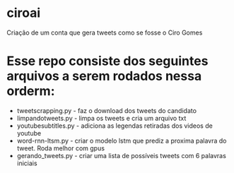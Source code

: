 # ciroai
Criação de um conta que gera tweets como se fosse o Ciro Gomes

# Esse repo consiste dos seguintes arquivos a serem rodados nessa orderm:
* tweetscrapping.py - faz o download dos tweets do candidato
* limpandotweets.py - limpa os tweets e cria um arquivo txt 
* youtubesubtitles.py - adiciona as legendas retiradas dos videos de youtube
* word-rnn-ltsm.py - criar o modelo lstm que prediz a proxima palavra do tweet. Roda melhor com gpus
* gerando_tweets.py - criar uma lista de possíveis tweets com 6 palavras iniciais
